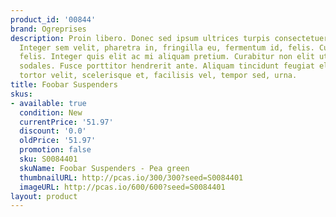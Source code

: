 ```yaml
---
product_id: '00844'
brand: Ogreprises
description: Proin libero. Donec sed ipsum ultrices turpis consectetuer imperdiet.
  Integer sem velit, pharetra in, fringilla eu, fermentum id, felis. Curabitur eu
  felis. Integer quis elit ac mi aliquam pretium. Curabitur non elit ut libero tristique
  sodales. Fusce porttitor hendrerit ante. Aliquam tincidunt feugiat elit. Quisque
  tortor velit, scelerisque et, facilisis vel, tempor sed, urna.
title: Foobar Suspenders
skus:
- available: true
  condition: New
  currentPrice: '51.97'
  discount: '0.0'
  oldPrice: '51.97'
  promotion: false
  sku: S0084401
  skuName: Foobar Suspenders - Pea green
  thumbnailURL: http://pcas.io/300/300?seed=S0084401
  imageURL: http://pcas.io/600/600?seed=S0084401
layout: product
---
```

